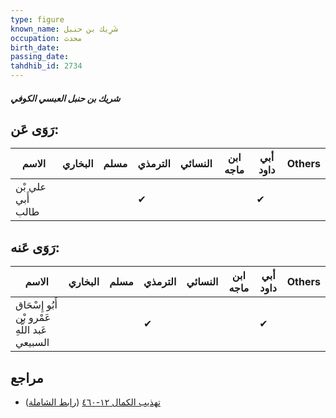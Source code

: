 ```yaml
---
type: figure
known_name: شَرِيك بن حنبل
occupation: محدث
birth_date:
passing_date:
tahdhib_id: 2734
---
```

##### شريك بن حنبل العبسي الكوفي

## رَوَى عَن:
| الاسم             | البخاري | مسلم | الترمذي | النسائي | ابن ماجه | أبي داود | Others |
| ----------------- | ------- | ---- | ------- | ------- | -------- | -------- | ------ |
| علي بْن أَبي طالب |         |      | ✔       |         |          | ✔        |        |
## رَوَى عَنه:
| الاسم                                          | البخاري | مسلم | الترمذي | النسائي | ابن ماجه | أبي داود | Others |
| ---------------------------------------------- | ------- | ---- | ------- | ------- | -------- | -------- | ------ |
| أَبُو إِسْحَاق عَمْرو بْن عَبد اللَّهِ السبيعي |         |      | ✔       |         |          | ✔        |        |
## مراجع
- [تهذيب الكمال ١٢-٤٦٠](obsidian://open?vault=Tahdhib-al-Kamal&file=Figures/٢٧٣٤-شريك%20بن%20حنبل%20العبسي%20الكوفي) ([رابط الشاملة](https://shamela.ws/book/3722/6233))
